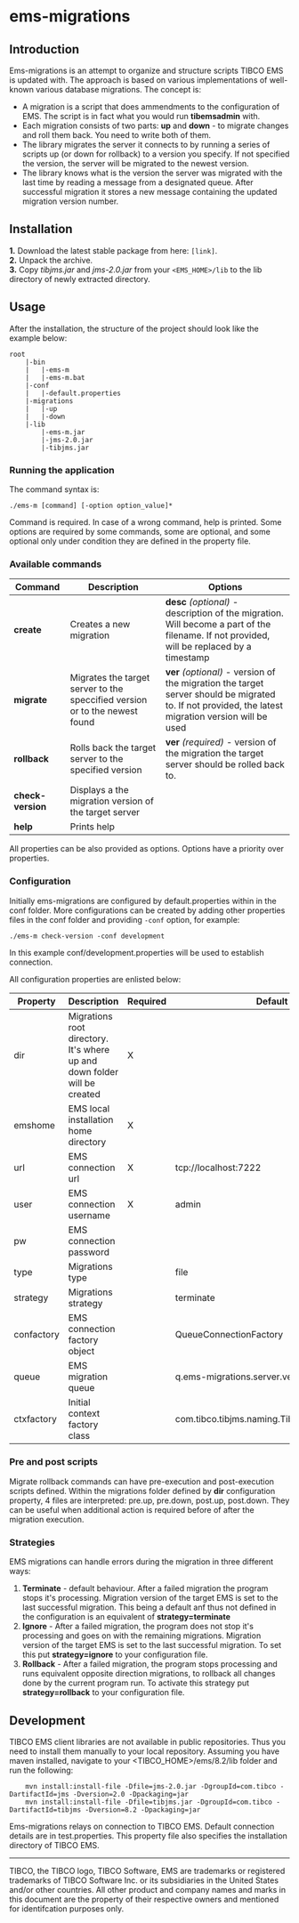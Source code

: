 #   ems-migrations

##  Introduction

Ems-migrations is an attempt to organize and structure scripts TIBCO EMS is updated with. The approach is based on various implementations of well-known various database migrations.
The concept is:

*   A migration is a script that does ammendments to the configuration of EMS. The script is in fact what you would run **tibemsadmin** with.
*   Each migration consists of two parts: **up** and **down** - to migrate changes and roll them back. You need to write both of them.
*   The library migrates the server it connects to by running a series of scripts up (or down for rollback) to a version you specify. If not specified the version, the server will be migrated to the newest version.
*   The library knows what is the version the server was migrated with the last time by reading a message from a designated queue. After successful migration it stores a new message containing the updated migration version number.

##  Installation

**1.**  Download the latest stable package from here: `[link]`.  
**2.**  Unpack the archive.  
**3.**  Copy *tibjms.jar* and *jms-2.0.jar* from your `<EMS_HOME>/lib` to the lib directory of newly extracted directory.  
  
##  Usage  

After the installation, the structure of the project should look like the example below:
  
    root
        |-bin
        |   |-ems-m
        |   |-ems-m.bat
        |-conf
        |   |-default.properties
        |-migrations
        |   |-up
        |   |-down
        |-lib
            |-ems-m.jar
            |-jms-2.0.jar
            |-tibjms.jar

### Running the application

The command syntax is:

    ./ems-m [command] [-option option_value]*

Command is required. In case of a wrong command, help is printed. Some options are required by some commands, some are optional, and some optional only under condition they are defined in the property file. 

### Available commands

| Command           | Description                                                                   | Options                                                                                                                                                   |
|-------------------|-------------------------------------------------------------------------------|-----------------------------------------------------------------------------------------------------------------------------------------------------------|
| **create**        | Creates a new migration                                                       | **desc** *(optional)* - description of the migration. Will become a part of the filename. If not provided, will be replaced by a timestamp                | 
| **migrate**       | Migrates the target server to the speccified version or to the newest found   | **ver** *(optional)* - version of the migration the target server should be migrated to. If not provided, the latest migration version will be used       |
| **rollback**      | Rolls back the target server to the specified version                         | **ver** *(required)* - version of the migration the target server should be rolled back to.                                                               |
| **check-version** | Displays a the migration version of the target server                         |                                                                                                                                                           |
| **help**          | Prints help                                                                   |                                                                                                                                                           |

All properties can be also provided as options. Options have a priority over properties.

### Configuration

Initially ems-migrations are configured by default.properties within in the conf folder. More configurations can be created by adding other properties files in the conf folder and providing `-conf` option, for example:

    ./ems-m check-version -conf development

In this example conf/development.properties will be used to establish connection.

All configuration properties are enlisted below:

| Property          | Description                                                                   | Required  | Default value                                         |
|-------------------|-------------------------------------------------------------------------------|-----------|-------------------------------------------------------|
| dir               | Migrations root directory. It's where up and down folder will be created      | X         |                                                       |
| emshome           | EMS local installation home directory                                         | X         |                                                       |
| url               | EMS connection url                                                            | X         | tcp://localhost:7222                                  |   
| user              | EMS connection username                                                       | X         | admin                                                 |
| pw                | EMS connection password                                                       |           |                                                       |
| type              | Migrations type                                                               |           | file                                                  |
| strategy          | Migrations strategy                                                           |           | terminate                                             |
| confactory        | EMS connection factory object                                                 |           | QueueConnectionFactory                                |
| queue             | EMS migration queue                                                           |           | q.ems-migrations.server.version                       |
| ctxfactory        | Initial context factory class                                                 |           | com.tibco.tibjms.naming.TibjmsInitialContextFactory   |

### Pre and post scripts

Migrate rollback commands can have pre-execution and post-execution scripts defined. Within the migrations folder defined by **dir** configuration property, 4 files are interpreted: pre.up, pre.down, post.up, post.down. They can be useful when additional action is required before of after the migration execution. 

### Strategies

EMS migrations can handle errors during the migration in three different ways:

1. **Terminate** - default behaviour. After a failed migration the program stops it's processing. Migration version of the target EMS is set to the last successful migration. This being a default anf thus not defined in the configuration is an equivalent of **strategy=terminate**
2. **Ignore** - After a failed migration, the program does not stop it's processing and goes on with the remaining migrations. Migration version of the target EMS is set to the last successful migration. To set this put **strategy=ignore** to your configuration file.
3. **Rollback** - After a failed migration, the program stops processing and runs equivalent opposite direction migrations, to rollback all changes done by the current program run. To activate this strategy put **strategy=rollback** to your configuration file.

##  Development

TIBCO EMS client libraries are not available in public repositories. Thus you need to install them manually to your local repository. Assuming you have maven installed, navigate to your <TIBCO_HOME>/ems/8.2/lib folder and run the following:

        mvn install:install-file -Dfile=jms-2.0.jar -DgroupId=com.tibco -DartifactId=jms -Dversion=2.0 -Dpackaging=jar
        mvn install:install-file -Dfile=tibjms.jar -DgroupId=com.tibco -DartifactId=tibjms -Dversion=8.2 -Dpackaging=jar

Ems-migrations relays on connection to TIBCO EMS. Default connection details are in test.properties. This property file also specifies the installation directory of TIBCO EMS.

---
TIBCO, the TIBCO logo, TIBCO Software, EMS are trademarks or registered trademarks of TIBCO Software Inc. or its subsidiaries in the United States and/or other countries. All other product and company names and marks in this document are the property of their respective owners and mentioned for identifcation purposes only.